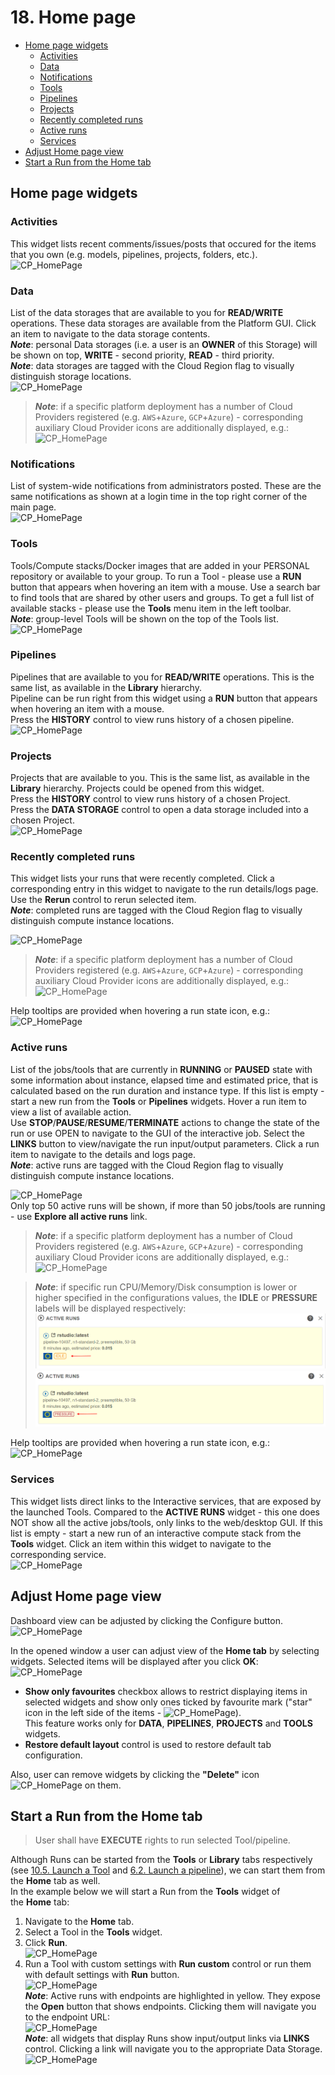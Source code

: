 # 18. Home page

- [Home page widgets](#home-page-widgets)
    - [Activities](#activities)
    - [Data](#data)
    - [Notifications](#notifications)
    - [Tools](#tools)
    - [Pipelines](#pipelines)
    - [Projects](#projects)
    - [Recently completed runs](#recently-completed-runs)
    - [Active runs](#active-runs)
    - [Services](#services)
- [Adjust Home page view](#adjust-home-page-view)
- [Start a Run from the Home tab](#start-a-run-from-the-home-tab)

## Home page widgets

### Activities

This widget lists recent comments/issues/posts that occured for the items that you own (e.g. models, pipelines, projects, folders, etc.).  
![CP_HomePage](attachments/HomePage_01.png)

### Data

List of the data storages that are available to you for **READ/WRITE** operations. These data storages are available from the Platform GUI. Click an item to navigate to the data storage contents.  
**_Note_**: personal Data storages (i.e. a user is an **OWNER** of this Storage) will be shown on top, **WRITE** - second priority, **READ** - third priority.  
**_Note_**: data storages are tagged with the Cloud Region flag to visually distinguish storage locations.  
![CP_HomePage](attachments/HomePage_02.png)

> **_Note_**: if a specific platform deployment has a number of Cloud Providers registered (e.g. `AWS`+`Azure`, `GCP`+`Azure`) - corresponding auxiliary Cloud Provider icons are additionally displayed, e.g.:  
> ![CP_HomePage](attachments/HomePage_20.png)

### Notifications

List of system-wide notifications from administrators posted. These are the same notifications as shown at a login time in the top right corner of the main page.  
![CP_HomePage](attachments/HomePage_03.png)

### Tools

Tools/Compute stacks/Docker images that are added in your PERSONAL repository or available to your group. To run a Tool - please use a **RUN** button that appears when hovering an item with a mouse. Use a search bar to find tools that are shared by other users and groups. To get a full list of available stacks - please use the **Tools** menu item in the left toolbar.  
**_Note_**: group-level Tools will be shown on the top of the Tools list.  
![CP_HomePage](attachments/HomePage_04.png)

### Pipelines

Pipelines that are available to you for **READ/WRITE** operations. This is the same list, as available in the **Library** hierarchy.  
Pipeline can be run right from this widget using a **RUN** button that appears when hovering an item with a mouse.  
Press the **HISTORY** control to view runs history of a chosen pipeline.  
![CP_HomePage](attachments/HomePage_05.png)

### Projects

Projects that are available to you. This is the same list, as available in the **Library** hierarchy. Projects could be opened from this widget.  
Press the **HISTORY** control to view runs history of a chosen Project.  
Press the **DATA STORAGE** control to open a data storage included into a chosen Project.  
![CP_HomePage](attachments/HomePage_19.png)

### Recently completed runs

This widget lists your runs that were recently completed. Click a corresponding entry in this widget to navigate to the run details/logs page.  
Use the **Rerun** control to rerun selected item.  
**_Note_**: completed runs are tagged with the Cloud Region flag to visually distinguish compute instance locations.

![CP_HomePage](attachments/HomePage_06.png)

> **_Note_**: if a specific platform deployment has a number of Cloud Providers registered (e.g. `AWS`+`Azure`, `GCP`+`Azure`) - corresponding auxiliary Cloud Provider icons are additionally displayed, e.g.:  
> ![CP_HomePage](attachments/HomePage_21.png)

Help tooltips are provided when hovering a run state icon, e.g.:  
![CP_HomePage](attachments/HomePage_17.png)

### Active runs

List of the jobs/tools that are currently in **RUNNING** or **PAUSED** state with some information about instance, elapsed time and estimated price, that is calculated based on the run duration and instance type. If this list is empty - start a new run from the **Tools** or **Pipelines** widgets. Hover a run item to view a list of available action.  
Use **STOP**/**PAUSE**/**RESUME**/**TERMINATE** actions to change the state of the run or use OPEN to navigate to the GUI of the interactive job. Select the **LINKS** button to view/navigate the run input/output parameters. Click a run item to navigate to the details and logs page.  
**_Note_**: active runs are tagged with the Cloud Region flag to visually distinguish compute instance locations.

![CP_HomePage](attachments/HomePage_07.png)  
Only top 50 active runs will be shown, if more than 50 jobs/tools are running - use **Explore all active runs** link.

> **_Note_**: if a specific platform deployment has a number of Cloud Providers registered (e.g. `AWS`+`Azure`, `GCP`+`Azure`) - corresponding auxiliary Cloud Provider icons are additionally displayed, e.g.:  
> ![CP_HomePage](attachments/HomePage_22.png)

> **_Note_**: if specific run CPU/Memory/Disk consumption is lower or higher specified in the configurations values, the **IDLE** or **PRESSURE** labels will be displayed respectively:  
> ![CP_ManageRuns](attachments/HomePage_23.png)
> ![CP_ManageRuns](attachments/HomePage_24.png)

Help tooltips are provided when hovering a run state icon, e.g.:  
![CP_HomePage](attachments/HomePage_16.png)

### Services

This widget lists direct links to the Interactive services, that are exposed by the launched Tools. Compared to the **ACTIVE RUNS** widget - this one does NOT show all the active jobs/tools, only links to the web/desktop GUI. If this list is empty - start a new run of an interactive compute stack from the **Tools** widget. Click an item within this widget to navigate to the corresponding service.  
![CP_HomePage](attachments/HomePage_08.png)

## Adjust Home page view

Dashboard view can be adjusted by clicking the Configure button.  
![CP_HomePage](attachments/HomePage_09.png)

In the opened window a user can adjust view of the **Home tab** by selecting widgets. Selected items will be displayed after you click **OK**:  
![CP_HomePage](attachments/HomePage_10.png)

- **Show only favourites** checkbox allows to restrict displaying items in selected widgets and show only ones ticked by favourite mark ("star" icon in the left side of the items - ![CP_HomePage](attachments/HomePage_18.png)).  
This feature works only for **DATA**, **PIPELINES**, **PROJECTS** and **TOOLS** widgets.
- **Restore default layout** control is used to restore default tab configuration.  

Also, user can remove widgets by clicking the **"Delete"** icon ![CP_HomePage](attachments/HomePage_11.png) on them.

## Start a Run from the Home tab

> User shall have **EXECUTE** rights to run selected Tool/pipeline.

Although Runs can be started from the **Tools** or **Library** tabs respectively (see [10.5. Launch a Tool](../10_Manage_Tools/10.5._Launch_a_Tool.md) and [6.2. Launch a pipeline](../06_Manage_Pipeline/6.2._Launch_a_pipeline.md)), we can start them from the **Home** tab as well.  
In the example below we will start a Run from the **Tools** widget of the **Home** tab:

1. Navigate to the **Home** tab.
2. Select a Tool in the **Tools** widget.
3. Click **Run**.  
    ![CP_HomePage](attachments/HomePage_12.png)
4. Run a Tool with custom settings with **Run custom** control or run them with default settings with **Run** button.  
    ![CP_HomePage](attachments/HomePage_13.png)  
    **_Note_**: Active runs with endpoints are highlighted in yellow. They expose the **Open** button that shows endpoints. Clicking them will navigate you to the endpoint URL:  
    ![CP_HomePage](attachments/HomePage_14.png)  
    **_Note_**: all widgets that display Runs show input/output links via **LINKS** control. Clicking a link will navigate you to the appropriate Data Storage.  
    ![CP_HomePage](attachments/HomePage_15.png)